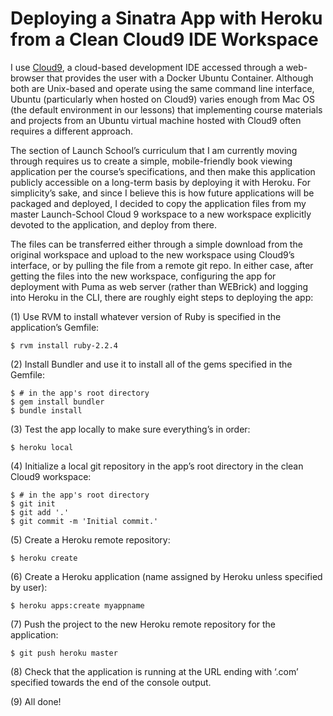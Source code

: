# Deploying a Sinatra App with Heroku from a Clean Cloud9 IDE Workspace
I use <a href="https://c9.io/">Cloud9</a>, a cloud-based development IDE accessed through a web-browser that provides the user with a Docker Ubuntu Container. Although both are Unix-based and operate using the same command line interface, Ubuntu (particularly when hosted on Cloud9) varies enough from Mac OS (the default environment in our lessons) that implementing course materials and projects from an Ubuntu virtual machine hosted with Cloud9 often requires a different approach.

The section of Launch School’s curriculum that I am currently moving through requires us to create a simple, mobile-friendly book viewing application per the course’s specifications, and then make this application publicly accessible on a long-term basis by deploying it with Heroku. For simplicity’s sake, and since I believe this is how future applications will be packaged and deployed, I decided to copy the application files from my master Launch-School Cloud 9 workspace to a new workspace explicitly devoted to the application, and deploy from there.

The files can be transferred either through a simple download from the original workspace and upload to the new workspace using Cloud9’s interface, or by pulling the file from a remote git repo. In either case, after getting the files into the new workspace, configuring the app for deployment with Puma as web server (rather than WEBrick) and logging into Heroku in the CLI, there are roughly eight steps to deploying the app:

(1) Use RVM to install whatever version of Ruby is specified in the application’s Gemfile:

```
$ rvm install ruby-2.2.4
```

(2) Install Bundler and use it to install all of the gems specified in the Gemfile:

```
$ # in the app's root directory
$ gem install bundler
$ bundle install
```

(3) Test the app locally to make sure everything’s in order:

```
$ heroku local
```

(4) Initialize a local git repository in the app’s root directory in the clean Cloud9 workspace:

```
$ # in the app's root directory
$ git init
$ git add '.'
$ git commit -m 'Initial commit.'
```

(5) Create a Heroku remote repository:

```
$ heroku create
```

(6) Create a Heroku application (name assigned by Heroku unless specified by user):

```
$ heroku apps:create myappname
```
 
(7) Push the project to the new Heroku remote repository for the application:

```
$ git push heroku master
```

(8) Check that the application is running at the URL ending with ‘.com’ specified towards the end of the console output.

(9) All done!